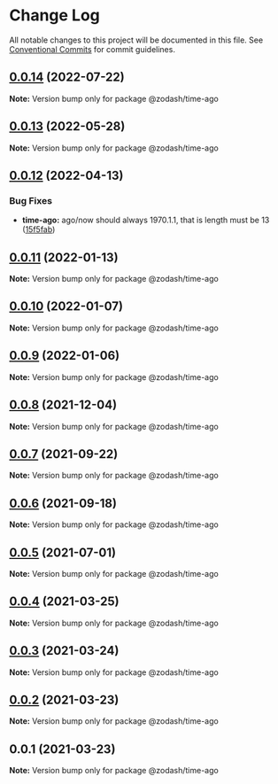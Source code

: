 # Change Log

All notable changes to this project will be documented in this file.
See [Conventional Commits](https://conventionalcommits.org) for commit guidelines.

## [0.0.14](https://github.com/zcorky/zodash/compare/@zodash/time-ago@0.0.13...@zodash/time-ago@0.0.14) (2022-07-22)

**Note:** Version bump only for package @zodash/time-ago





## [0.0.13](https://github.com/zcorky/zodash/compare/@zodash/time-ago@0.0.12...@zodash/time-ago@0.0.13) (2022-05-28)

**Note:** Version bump only for package @zodash/time-ago





## [0.0.12](https://github.com/zcorky/zodash/compare/@zodash/time-ago@0.0.11...@zodash/time-ago@0.0.12) (2022-04-13)


### Bug Fixes

* **time-ago:** ago/now should always 1970.1.1, that is length must be 13 ([15f5fab](https://github.com/zcorky/zodash/commit/15f5fab76e66be8713a0bd6e10c615ca3da634c1))





## [0.0.11](https://github.com/zcorky/zodash/compare/@zodash/time-ago@0.0.10...@zodash/time-ago@0.0.11) (2022-01-13)

**Note:** Version bump only for package @zodash/time-ago





## [0.0.10](https://github.com/zcorky/zodash/compare/@zodash/time-ago@0.0.9...@zodash/time-ago@0.0.10) (2022-01-07)

**Note:** Version bump only for package @zodash/time-ago





## [0.0.9](https://github.com/zcorky/zodash/compare/@zodash/time-ago@0.0.8...@zodash/time-ago@0.0.9) (2022-01-06)

**Note:** Version bump only for package @zodash/time-ago





## [0.0.8](https://github.com/zcorky/zodash/compare/@zodash/time-ago@0.0.7...@zodash/time-ago@0.0.8) (2021-12-04)

**Note:** Version bump only for package @zodash/time-ago





## [0.0.7](https://github.com/zcorky/zodash/compare/@zodash/time-ago@0.0.6...@zodash/time-ago@0.0.7) (2021-09-22)

**Note:** Version bump only for package @zodash/time-ago





## [0.0.6](https://github.com/zcorky/zodash/compare/@zodash/time-ago@0.0.5...@zodash/time-ago@0.0.6) (2021-09-18)

**Note:** Version bump only for package @zodash/time-ago





## [0.0.5](https://github.com/zcorky/zodash/compare/@zodash/time-ago@0.0.4...@zodash/time-ago@0.0.5) (2021-07-01)

**Note:** Version bump only for package @zodash/time-ago





## [0.0.4](https://github.com/zcorky/zodash/compare/@zodash/time-ago@0.0.3...@zodash/time-ago@0.0.4) (2021-03-25)

**Note:** Version bump only for package @zodash/time-ago





## [0.0.3](https://github.com/zcorky/zodash/compare/@zodash/time-ago@0.0.2...@zodash/time-ago@0.0.3) (2021-03-24)

**Note:** Version bump only for package @zodash/time-ago





## [0.0.2](https://github.com/zcorky/zodash/compare/@zodash/time-ago@0.0.1...@zodash/time-ago@0.0.2) (2021-03-23)

**Note:** Version bump only for package @zodash/time-ago





## 0.0.1 (2021-03-23)

**Note:** Version bump only for package @zodash/time-ago
